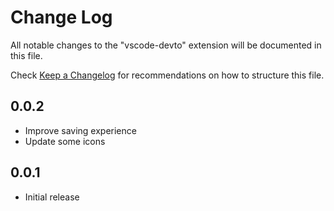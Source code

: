 # Change Log

All notable changes to the "vscode-devto" extension will be documented in this file.

Check [Keep a Changelog](http://keepachangelog.com/) for recommendations on how to structure this file.

## 0.0.2

- Improve saving experience
- Update some icons

## 0.0.1

- Initial release